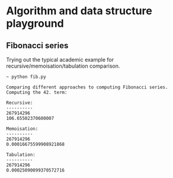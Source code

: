 # Algorithm and data structure playground

## Fibonacci series
Trying out the typical academic example for recursive/memoisation/tabulation comparison.

```
~ python fib.py

Comparing different approaches to computing Fibonacci series.
Computing the 42. term:

Recursive:
----------
267914296
106.65502370600007

Memoisation:
----------
267914296
0.00016675599908921868

Tabulation:
----------
267914296
0.00025090099370572716
```
